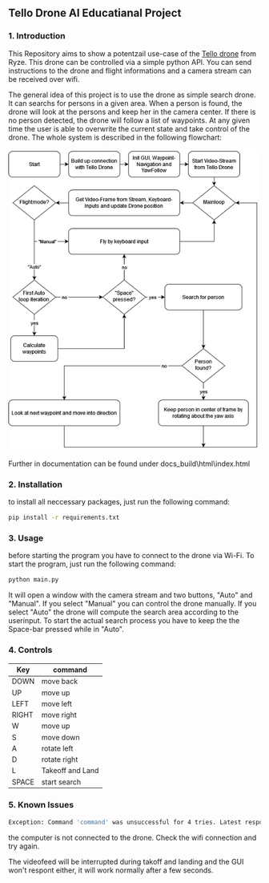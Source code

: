 ## Tello Drone AI Educatianal Project
### 1. Introduction
This Repository aims to show a potentzail use-case of the [Tello drone](https://www.ryzerobotics.com/de/tello) from Ryze. This drone can be controlled via a simple python API. You can send instructions to the drone and flight informations and a camera stream can be received over wifi.

The general idea of this project is to use the drone as simple search drone. It can searchs for persons in a given area. When a person is found, the drone will look at the persons and keep her in the camera center. If there is no person detected, the drone will follow a list of waypoints. At any given time the user is able to overwrite the current state and take control of the drone.
The whole system is described in the following flowchart:

![Alt text](misc/Tello_EDU_AI_FlowChart.png)

Further in documentation can be found under docs\_build\html\index.html
### 2. Installation
to install all neccessary packages, just run the following command:
```bash
pip install -r requirements.txt
```

### 3. Usage
before starting the program you have to connect to the drone via Wi-Fi. To start the program, just run the following command:
```bash
python main.py
```
It will open a window with the camera stream and two buttons, "Auto" and "Manual". If you select "Manual" you can control the drone manually. If you select "Auto" the drone will compute the search area according to the userinput. To start the actual search process you have to keep the the Space-bar pressed while in "Auto".


### 4. Controls
| Key   | command          |
|-------|------------------|
| DOWN  | move back        |
| UP    | move up          |
| LEFT  | move left        |
| RIGHT | move right       |
| W     | move up          |
| S     | move down        |
| A     | rotate left      |
| D     | rotate right     |
| L     | Takeoff and Land |
| SPACE | start search     |

### 5. Known Issues
```bash
Exception: Command 'command' was unsuccessful for 4 tries. Latest response:     'Aborting command 'command'. Did not receive a response after 7 seconds'
```
the computer is not connected  to the drone. Check the wifi connection and try again.

The videofeed will be interrupted during takoff and landing and the GUI won't respont either, it will work normally after a few seconds.

